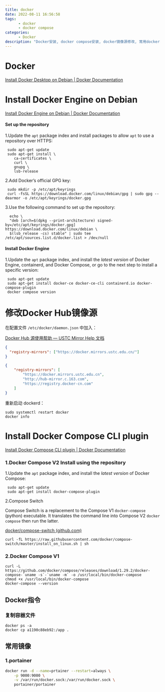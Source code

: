 ```yaml
---
title: docker
date: 2022-08-11 16:56:58
tags:
      - docker
      - docker compose
categories:
      - Docker
description: "Docker安装, docker compose安装, docker镜像源修改, 常用docker指令"
---
```


# Docker

[Install Docker Desktop on Debian | Docker Documentation](https://docs.docker.com/desktop/install/debian/)

# Install Docker Engine on Debian

[Install Docker Engine on Debian | Docker Documentation](https://docs.docker.com/engine/install/debian/#set-up-the-repository)

#### Set up the repository

1.Update the `apt` package index and install packages to allow `apt` to use a repository over HTTPS:

```shell
 sudo apt-get update
 sudo apt-get install \
    ca-certificates \
    curl \
    gnupg \
    lsb-release
```

2.Add Docker’s official GPG key:

```shell
 sudo mkdir -p /etc/apt/keyrings
 curl -fsSL https://download.docker.com/linux/debian/gpg | sudo gpg --dearmor -o /etc/apt/keyrings/docker.gpg
```

3.Use the following command to set up the repository:

```shell
  echo \
  "deb [arch=$(dpkg --print-architecture) signed-by=/etc/apt/keyrings/docker.gpg] https://download.docker.com/linux/debian \
  $(lsb_release -cs) stable" | sudo tee /etc/apt/sources.list.d/docker.list > /dev/null
```

#### Install Docker Engine

1.Update the `apt` package index, and install the *latest version* of Docker Engine, containerd, and Docker Compose, or go to the next step to install a specific version:

```shell
 sudo apt-get update
 sudo apt-get install docker-ce docker-ce-cli containerd.io docker-compose-plugin
 docker compose version
```

# 修改Docker Hub镜像源

 在配置文件 `/etc/docker/daemon.json` 中加入：

[Docker Hub 源使用帮助 — USTC Mirror Help 文档](http://mirrors.ustc.edu.cn/help/dockerhub.html)

```json
{
  "registry-mirrors": ["https://docker.mirrors.ustc.edu.cn/"]
}
```

```json
{
    "registry-mirrors": [
        "https://docker.mirrors.ustc.edu.cn",
        "http://hub-mirror.c.163.com",
        "https://registry.docker-cn.com"
    ]
}
```

重新启动 dockerd：

```shell
sudo systemctl restart docker
docker info
```



# Install Docker Compose CLI plugin

[Install Docker Compose CLI plugin | Docker Documentation](https://docs.docker.com/compose/install/compose-plugin/#install-using-the-repository)

### 1.Docker Compose V2 Install using the repository

1.Update the `apt` package index, and install the *latest version* of Docker Compose:

```shell
 sudo apt-get update
 sudo apt-get install docker-compose-plugin
```

2.Compose Switch

Compose Switch is a replacement to the Compose V1 `docker-compose` (python) executable. It translates the command line into Compose V2 `docker compose` then run the latter.

[docker/compose-switch (github.com)](https://github.com/docker/compose-switch)

```
curl -fL https://raw.githubusercontent.com/docker/compose-switch/master/install_on_linux.sh | sh
```

### 2.Docker Compose V1

```
curl -L https://github.com/docker/compose/releases/download/1.29.2/docker-compose-`uname -s`-`uname -m` -o /usr/local/bin/docker-compose
chmod +x /usr/local/bin/docker-compose
docker-compose --version
```

## Docker指令

### 复制容器文件

```
docker ps -a
docker cp a1190c88eb92:/app .
```

## 常用镜像

### 1.portainer

```sh
docker run -d --name=prtainer --restart=always \
    -p 9000:9000 \
    -v /var/run/docker.sock:/var/run/docker.sock \
    portainer/portainer
```

